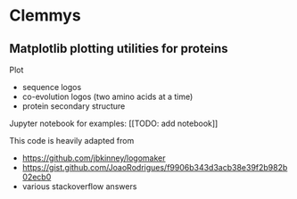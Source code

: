 # Clemmys

## Matplotlib plotting utilities for proteins

Plot
* sequence logos
* co-evolution logos (two amino acids at a time)
* protein secondary structure

Jupyter notebook for examples:
[[TODO: add notebook]]

This code is heavily adapted from
* https://github.com/jbkinney/logomaker
* https://gist.github.com/JoaoRodrigues/f9906b343d3acb38e39f2b982b02ecb0
* various stackoverflow answers